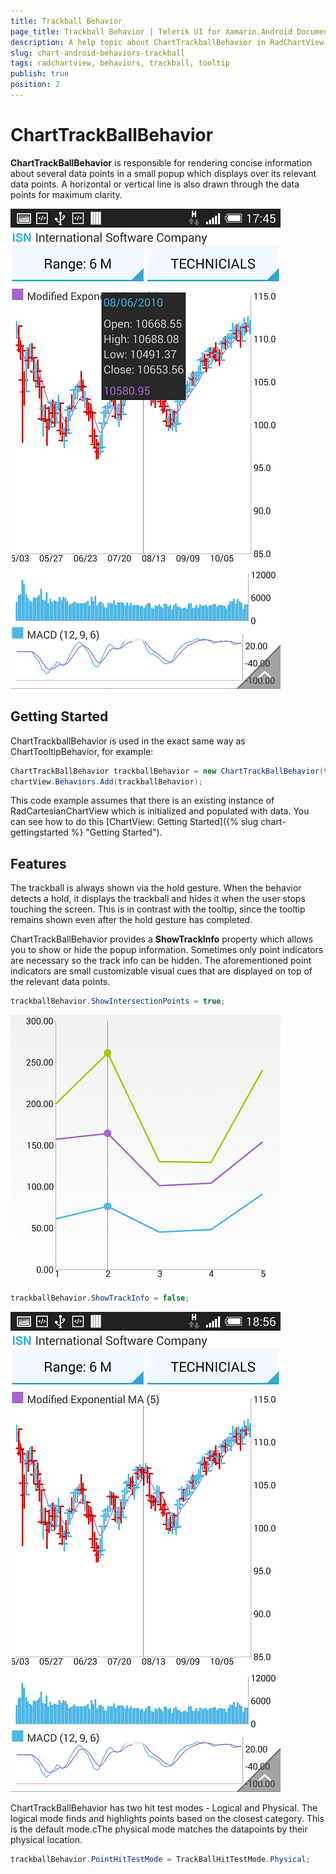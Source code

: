 ```yaml
---
title: Trackball Behavior
page_title: Trackball Behavior | Telerik UI for Xamarin.Android Documentation
description: A help topic about ChartTrackballBehavior in RadChartView for Android.
slug: chart-android-behaviors-trackball
tags: radchartview, behaviors, trackball, tooltip
publish: true
position: 2
---
```


# ChartTrackBallBehavior

**ChartTrackBallBehavior** is responsible for rendering concise information about several data points in a small popup which displays over its relevant data points. A horizontal or vertical line is also drawn through the data points for maximum clarity.

![trackball](images/chart-behaviors-trackball.png "chart trackball")

## Getting Started

ChartTrackballBehavior is used in the exact same way as ChartTooltipBehavior, for example:

```C#
ChartTrackBallBehavior trackballBehavior = new ChartTrackBallBehavior(this);
chartView.Behaviors.Add(trackballBehavior);
```

This code example assumes that there is an existing instance of RadCartesianChartView which is initialized and populated with data. You can see how to do this [ChartView: Getting Started]({% slug chart-gettingstarted %} "Getting Started").

## Features

The trackball is always shown via the hold gesture. When the behavior detects a hold, it displays the trackball and hides it when the user stops touching the screen. This is in contrast with the tooltip, since the tooltip remains shown even after the hold gesture has completed.

ChartTrackBallBehavior provides a **ShowTrackInfo** property which allows you to show or hide the popup information. Sometimes only point indicators are necessary so the track info can be hidden. The aforementioned point indicators are small customizable visual cues that are displayed on top of the relevant data points.

```C#
trackballBehavior.ShowIntersectionPoints = true;
```

![intersection points](images/chart-behaviors-trackball-intersection-points.png "trackball intersection points")

```C#
trackballBehavior.ShowTrackInfo = false;
```

![no track info](images/chart-behaviors-trackball-no-track-info.png "hidden track info")

ChartTrackBallBehavior has two hit test modes - Logical and Physical. The logical mode finds and highlights points based on the closest category. This is the default mode.cThe physical mode matches the datapoints by their physical location.

```C#
trackballBehavior.PointHitTestMode = TrackBallHitTestMode.Physical;
```

